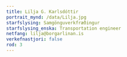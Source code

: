 ```yaml
---
title: Lilja G. Karlsdóttir
portrait_mynd: /data/Lilja.jpg
starfslysing: Samgönguverkfræðingur
starfslysing_enska: Transportation engineer
netfang: lilja@borgarlinan.is
verkefnastjori: false
rod: 3
---
```


